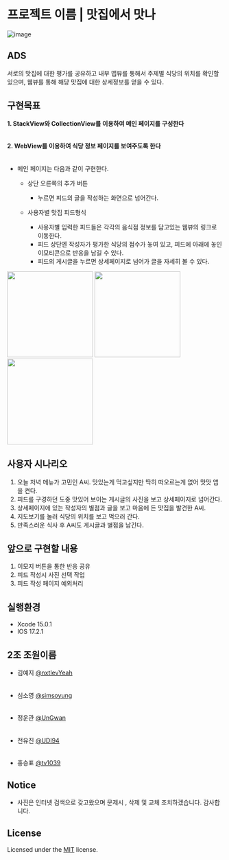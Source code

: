 # 프로젝트 이름 | 맛집에서 맛나
![image](https://github.com/APP-iOS4/UIKit-Prototype-LAB2/assets/145957641/f8fc2824-31ab-4cb2-bf17-3d846edffd42)

## ADS
서로의 맛집에 대한 평가를 공유하고 내부 맵뷰를 통해서 주제별 식당의 위치를 확인할 있으며, 웹뷰를 통해 해당 맛집에 대한 상세정보를 얻을 수 있다.


## 구현목표
__1. StackView와 CollectionView를 이용하여 메인 페이지를 구성한다__
######
__2. WebView를 이용하여 식당 정보 페이지를 보여주도록 한다__
######
  - 메인 페이지는 다음과 같이 구현한다.
    
    + 상단 오른쪽의 추가 버튼
      * 누르면 피드의 글을 작성하는 화면으로 넘어간다.

    + 사용자별 맛집 피드형식
       * 사용자별 입력한 피드들은 각각의 음식점 정보를 담고있는 웹뷰의 링크로 이동한다.
       * 피드 상단엔 작성자가 평가한 식당의 점수가 놓여 있고, 피드에 아래에 놓인 이모티콘으로 반응을 남길 수 있다.
       * 피드의 게시글을 누르면 상세페이지로 넘어가 글을 자세히 볼 수 있다.


<img src="https://github.com/APP-iOS4/UIKit-Prototype-LAB2/assets/53979393/1f687ebe-0ee3-43dd-a3ac-3a09e7c9ba8d" width="200px" />
<img src="https://github.com/APP-iOS4/UIKit-Prototype-LAB2/assets/53979393/adf423c4-0196-416d-ad9e-1899ae68a370" width="200px" />
<img src="https://github.com/APP-iOS4/UIKit-Prototype-LAB2/assets/53979393/d15fc085-ab9e-45be-b4bc-5828b8c27071" width="200px" />

## 사용자 시나리오
1. 오늘 저녁 메뉴가 고민인 A씨. 맛있는게 먹고싶지만 딱히 떠오르는게 없어 맛맛 앱을 켠다.
2. 피드를 구경하던 도중 맛있어 보이는 게시글의 사진을 보고 상세페이지로 넘어간다.
3. 상세페이지에 있는 작성자의 별점과 글을 보고 마음에 든 맛집을 발견한 A씨.
4. 지도보기를 눌러 식당의 위치를 보고 먹으러 간다.
5. 만족스러운 식사 후 A씨도 게시글과 별점을 남긴다.

## 앞으로 구현할 내용
1. 이모지 버튼을 통한 반응 공유
2. 피드 작성시 사진 선택 작업
3. 피드 작성 페이지 예외처리

## 실행환경
- Xcode 15.0.1
- IOS 17.2.1

## 2조 조원이름
- 김예지 [@nxtlevYeah](https://github.com/nxtlevYeah)
######
- 심소영 [@simsoyung](https://github.com/simsoyung)
######
- 정운관 [@UnGwan](https://github.com/UnGwan)
######
- 전유진 [@UDI94](https://github.com/UDI94)
######
- 홍승표 [@tv1039](https://github.com/tv1039)


## Notice
- 사진은 인터넷 검색으로 갖고왔으며 문제시 , 삭제 및 교체 조치하겠습니다. 감사합니다.

## License
Licensed under the [MIT](LICENSE) license.
